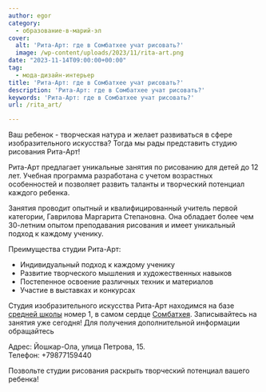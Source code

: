 ```yaml
---
author: egor
category:
  - образование-в-марий-эл
cover:
  alt: 'Рита-Арт: где в Сомбатхее учат рисовать?'
  image: /wp-content/uploads/2023/11/rita-art.png
date: "2023-11-14T09:00:00+00:00"
tag:
  - мода-дизайн-интерьер
title: 'Рита-Арт: где в Сомбатхее учат рисовать?'
description: 'Рита-Арт: где в Сомбатхее учат рисовать?'
keywords: 'Рита-Арт: где в Сомбатхее учат рисовать?'
url: /rita_art/

---
```

Ваш ребенок \- творческая натура и желает развиваться в сфере изобразительного искусства? Тогда мы рады представить студию рисования Рита-Арт!

Рита-Арт предлагает уникальные занятия по рисованию для детей до 12 лет. Учебная программа разработана с учетом возрастных особенностей и позволяет развить таланты и творческий потенциал каждого ребенка.

Занятия проводит опытный и квалифицированный учитель первой категории, Гаврилова Маргарита Степановна. Она обладает более чем 30-летним опытом преподавания рисования и имеет уникальный подход к каждому ученику.

Преимущества студии Рита-Арт:

- Индивидуальный подход к каждому ученику
- Развитие творческого мышления и художественных навыков
- Постепенное освоение различных техник и материалов
- Участие в выставках и конкурсах

Студия изобразительного искусства Рита-Арт находимся на базе [средней школы](https://school1yola.ru/) номер 1, в самом сердце [Сомбатхея](/sombathej/). Записывайтесь на занятия уже сегодня! Для получения дополнительной информации обращайтесь

Адрес: Йошкар-Ола, улица Петрова, 15\.   
Телефон: +79877159440

Позвольте студии рисования раскрыть творческий потенциал вашего ребенка!
